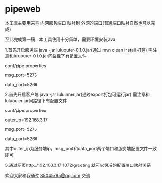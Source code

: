 # pipeweb

本工具主要用来将 内网服务端口 映射到 外网的端口(普通端口映射自然也可以完成)

至此完成第一稿，本工具使用十分简单，需要环境安装java

1.首先开启服务端
java -jar luluouter-0.1.0.jar(通过 mvn clean install 打包)
需注意和luluouter-0.1.0.jar同路径下有配置文件

conf/pipe.properties

msg_port=5273

data_port=5266


2.首先开启客户端
java -jar luluinner.jar(通过export打包可运行jar)
需注意和luluouter.jar同路径下有配置文件

conf/pipe.properties

outer_ip=192.168.3.17

msg_port=5273

data_port=5266


其中outer_ip为服务端ip，msg_port和data_port两个端口和服务端配置文件一致即可

3.通过网页http://192.168.3.17:1072/greeting 就可以灵活的配置端口映射关系

欢迎大家和我通过 85045795@qq.com 交流
